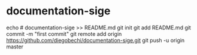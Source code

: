 # documentation-sige

echo # documentation-sige >> README.md
git init
git add README.md
git commit -m "first commit"
git remote add origin https://github.com/diegobechi/documentation-sige.git
git push -u origin master
